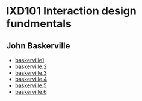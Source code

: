 IXD101 Interaction design fundmentals 
=====================================

John Baskerville
----------------

- [baskerville1](https://deirbhilekennedy.github.io/john_baskerville/baskerville1.html1) 
- [baskerville.2](john_baskerville/baskerville.2.html)
- [baskerville.3](john_baskerville/baskerville.3.html)
- [baskerville.4](john_baskerville/baskerville.4.html)
- [baskerville.5](john_baskerville/baskerville.5.html)
- [baskerville.6](john_baskerville/baskerville.6.html)
